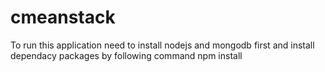 cmeanstack
==========

To run this application need to install nodejs and mongodb first and install dependacy packages by following command
    npm install 
